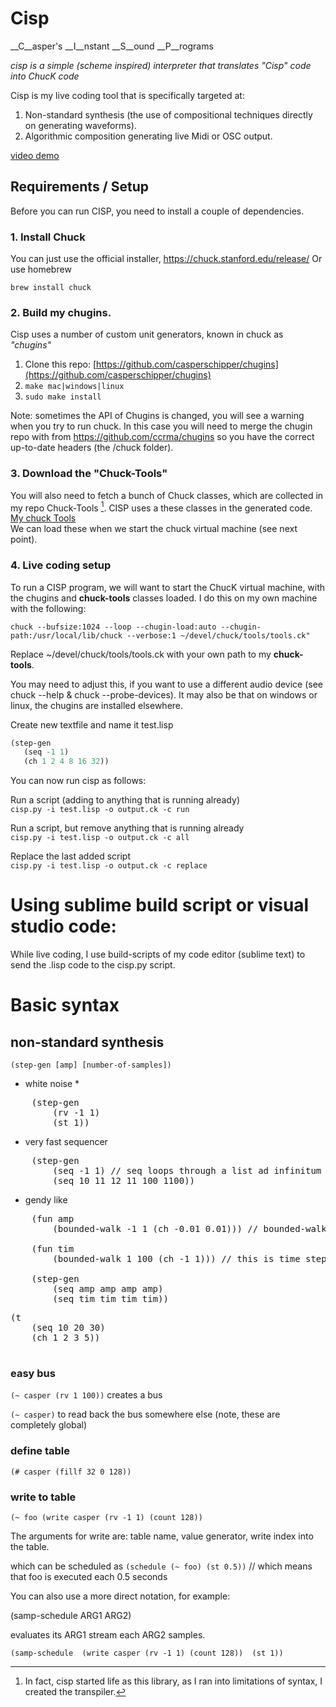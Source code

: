 # Cisp 

__C__asper's __I__nstant __S__ound __P__rograms

*cisp is a simple (scheme inspired) interpreter that translates "Cisp" code into ChucK code*

Cisp is my live coding tool that is specifically targeted at:
1. Non-standard synthesis (the use of compositional techniques directly on generating waveforms).
2. Algorithmic composition generating live Midi or OSC output.

[video demo](https://www.casperschipper.nl/v2/uncategorized/a-few-noisy-etudes-in-cisp/)

## Requirements / Setup

Before you can run CISP, you need to install a couple of dependencies. 

### 1. Install Chuck

You can just use the official installer, https://chuck.stanford.edu/release/
Or use homebrew 

`brew install chuck`

### 2. Build my chugins.

Cisp uses a number of custom unit generators, known in chuck as *"chugins"*
1. Clone this repo: [https://github.com/casperschipper/chugins](https://github.com/casperschipper/chugins)
2. `make mac|windows|linux`
3. `sudo make install`

Note: sometimes the API of Chugins is changed, you will see a warning when you try to run chuck.
In this case you will need to merge the chugin repo with from https://github.com/ccrma/chugins so you have the correct up-to-date headers (the /chuck folder).

### 3. Download the "Chuck-Tools"

You will also need to fetch a bunch of Chuck classes, which are collected in my repo Chuck-Tools [^1].
CISP uses a these classes in the generated code.
[My chuck Tools](https://github.com/casperschipper/ChucK-Tools)<br>
We can load these when we start the chuck virtual machine (see next point).

[^1]: In fact, cisp started life as this library, as I ran into limitations of syntax, I created the transpiler.

### 4. Live coding setup

To run a CISP program, we will want to start the ChucK virtual machine, with the chugins and __chuck-tools__ classes loaded.
I do this on my own machine with the following:

`chuck --bufsize:1024 --loop --chugin-load:auto --chugin-path:/usr/local/lib/chuck --verbose:1 ~/devel/chuck/tools/tools.ck"`

Replace ~/devel/chuck/tools/tools.ck with your own path to my __chuck-tools__.

You may need to adjust this, if you want to use a different audio device (see chuck --help & chuck --probe-devices).
It may also be that on windows or linux, the chugins are installed elsewhere.

Create new textfile and name it test.lisp

```lisp
(step-gen
   (seq -1 1)
   (ch 1 2 4 8 16 32))
```

You can now run cisp as follows:

Run a script (adding to anything that is running already)  
`cisp.py -i test.lisp -o output.ck -c run`

Run a script, but remove anything that is running already  
`cisp.py -i test.lisp -o output.ck -c all`

Replace the last added script  
`cisp.py -i test.lisp -o output.ck -c replace`


# Using sublime build script or visual studio code:

While live coding, I use build-scripts of my code editor (sublime text) to send the .lisp code to the cisp.py script. 

# Basic syntax

## non-standard synthesis

`(step-gen [amp] [number-of-samples])`


* white noise *
<pre>
	(step-gen 
  		(rv -1 1) 
  		(st 1))</pre>


* very fast sequencer
<pre>
	(step-gen
  		(seq -1 1) // seq loops through a list ad infinitum -1 1 -1 1 -1 1 etc..
  		(seq 10 11 12 11 100 1100)) 
</pre>
* gendy like

<pre>
	(fun amp
		(bounded-walk -1 1 (ch -0.01 0.01))) // bounded-walk min max step

	(fun tim
		(bounded-walk 1 100 (ch -1 1))) // this is time steps

	(step-gen
		(seq amp amp amp amp)
		(seq tim tim tim tim)) 
</pre>

<pre>
(t
	(seq 10 20 30)
	(ch 1 2 3 5))
	
</pre>

### easy bus


`(~ casper (rv 1 100))` creates a bus

`(~ casper)` to read back the bus somewhere else (note, these are completely global)

### define table

`(# casper (fillf 32 0 128))`

### write to table

`(~ foo (write casper (rv -1 1) (count 128))`

The arguments for write are: table name, value generator, write index into the table.

which can be scheduled as
`(schedule (~ foo) (st 0.5))` // which means that foo is executed each 0.5 seconds

You can also use a more direct notation, for example:

(samp-schedule ARG1 ARG2)

evaluates its ARG1 stream each ARG2 samples.

`(samp-schedule 
	(write casper (rv -1 1) (count 128)) 
	(st 1))
`





